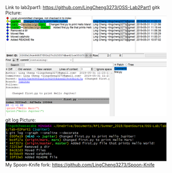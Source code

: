 Link to lab2part1: https://github.com/LingCheng3273/OSS-Lab2Part1
gitk Picture: ![gitk](gitk.png)
git log Picture: ![gitlog](gitlog.png)
My Spoon-Knife fork: https://github.com/LingCheng3273/Spoon-Knife
